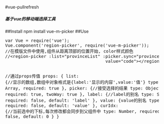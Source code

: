#vue-pullrefresh
 <h5>基于vue的移动端选择工具</h5>
##Install
npm install vue-m-picker
##Use
<pre>
var Vue = require('vue');
Vue.component('region-picker', require('vue-m-picker'));
//在模版文件中使用,组件从距离顶部的位置开始, color样式颜色
//&lt;region-picker :list="provinceList" :picker.sync="province" :cur-idx.sync="provinceIdx" label="name"
                                       value="code">&lt;/region-picker>

//通过props传值
props: {
    list: {//显示的数组,数组中对象格式是{label:'显示的内容',value:'值'}
        type: Array,
        required: true
    },
    picker: {//接受选择的结果
        type: Object,
        required: true,
        twoWay: true
    },
    label: {//label的别名
        type: String,
        required: false,
        default: 'label'
    },
    value: {value的别名
        type: String,
        required: false,
        default: 'value'
    },
    curIdx: {//当前选中的下标,每次修改都会同步到父组件中
        type: Number,
        required: false,
        default: 0
    }
}
</pre>